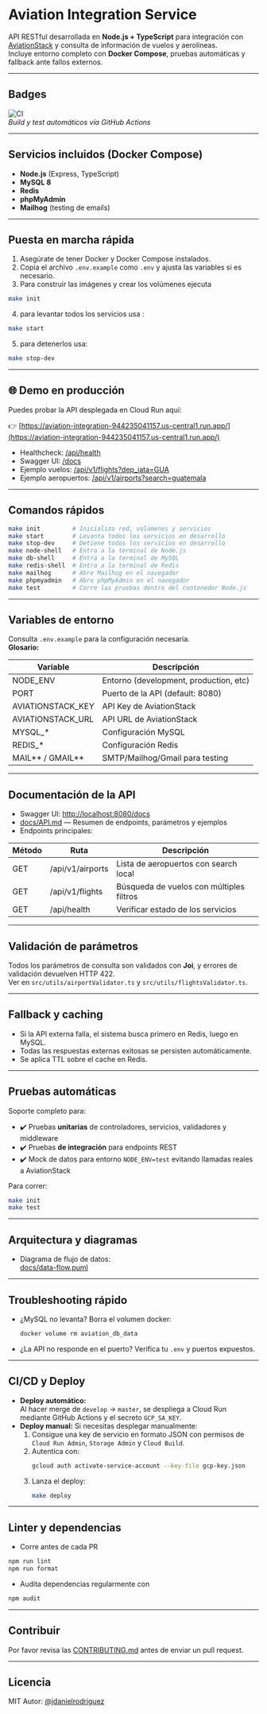 # Aviation Integration Service

API RESTful desarrollada en **Node.js + TypeScript** para integración con [AviationStack](https://aviationstack.com/) y consulta de información de vuelos y aerolíneas.  
Incluye entorno completo con **Docker Compose**, pruebas automáticas y fallback ante fallos externos.

---

## Badges

![CI](https://github.com/jdanielrodriguez/aviation-integration/actions/workflows/test.yml/badge.svg)  
*Build y test automáticos vía GitHub Actions*

---

## Servicios incluidos (Docker Compose)

- **Node.js** (Express, TypeScript)
- **MySQL 8**
- **Redis**
- **phpMyAdmin**
- **Mailhog** (testing de emails)

---

## Puesta en marcha rápida

1. Asegúrate de tener Docker y Docker Compose instalados.
2. Copia el archivo `.env.example` como `.env` y ajusta las variables si es necesario.
3. Para construir las imágenes y crear los volúmenes ejecuta

```bash
make init
```

4. para levantar todos los servicios usa :

```bash
make start
```

5. para detenerlos usa:

```bash
make stop-dev
```

---

## 🌐 Demo en producción

Puedes probar la API desplegada en Cloud Run aquí:

👉 [https://aviation-integration-944235041157.us-central1.run.app/](https://aviation-integration-944235041157.us-central1.run.app/)

- Healthcheck: [/api/health](https://aviation-integration-944235041157.us-central1.run.app/api/health)
- Swagger UI: [/docs](https://aviation-integration-944235041157.us-central1.run.app/docs)
- Ejemplo vuelos: [/api/v1/flights?dep_iata=GUA](https://aviation-integration-944235041157.us-central1.run.app/api/v1/flights?dep_iata=GUA)
- Ejemplo aeropuertos: [/api/v1/airports?search=guatemala](https://aviation-integration-944235041157.us-central1.run.app/api/v1/airports?search=guatemala)

---


## Comandos rápidos

```bash
make init         # Inicializa red, volúmenes y servicios
make start        # Levanta todos los servicios en desarrollo
make stop-dev     # Detiene todos los servicios en desarrollo
make node-shell   # Entra a la terminal de Node.js
make db-shell     # Entra a la terminal de MySQL
make redis-shell  # Entra a la terminal de Redis
make mailhog      # Abre Mailhog en el navegador
make phpmyadmin   # Abre phpMyAdmin en el navegador
make test         # Corre las pruebas dentro del contenedor Node.js
```

---

## Variables de entorno

Consulta `.env.example` para la configuración necesaria.  
**Glosario:**

| Variable           | Descripción                            |
| ------------------ | -------------------------------------- |
| NODE_ENV           | Entorno (development, production, etc) |
| PORT               | Puerto de la API (default: 8080)       |
| AVIATIONSTACK_KEY  | API Key de AviationStack               |
| AVIATIONSTACK_URL  | API URL de AviationStack               |
| MYSQL\_\*          | Configuración MySQL                    |
| REDIS\_\*          | Configuración Redis                    |
| MAIL*\* / GMAIL*\* | SMTP/Mailhog/Gmail para testing        |

---

## Documentación de la API

- Swagger UI: [http://localhost:8080/docs](http://localhost:8080/docs)
- [docs/API.md](docs/API.md) — Resumen de endpoints, parámetros y ejemplos
- Endpoints principales:

| Método | Ruta             | Descripción                              |
| ------ | ---------------- | ---------------------------------------- |
| GET    | /api/v1/airports | Lista de aeropuertos con search local    |
| GET    | /api/v1/flights  | Búsqueda de vuelos con múltiples filtros |
| GET    | /api/health      | Verificar estado de los servicios        |

---

## Validación de parámetros

Todos los parámetros de consulta son validados con **Joi**, y errores de validación devuelven HTTP 422.  
Ver en `src/utils/airportValidator.ts` y `src/utils/flightsValidator.ts`.

---

## Fallback y caching

- Si la API externa falla, el sistema busca primero en Redis, luego en MySQL.
- Todas las respuestas externas exitosas se persisten automáticamente.
- Se aplica TTL sobre el cache en Redis.

---

## Pruebas automáticas

Soporte completo para:

- ✔️ Pruebas **unitarias** de controladores, servicios, validadores y middleware
- ✔️ Pruebas **de integración** para endpoints REST
- ✔️ Mock de datos para entorno `NODE_ENV=test` evitando llamadas reales a AviationStack

Para correr:

```bash
make init
make test
```

---

## Arquitectura y diagramas

- Diagrama de flujo de datos:  
  [docs/data-flow.puml](data-flow.puml)

---

## Troubleshooting rápido

- ¿MySQL no levanta? Borra el volumen docker:
  ```bash
  docker volume rm aviation_db_data
  ```
- ¿La API no responde en el puerto? Verifica tu `.env` y puertos expuestos.

---

## CI/CD y Deploy

- **Deploy automático:**  
  Al hacer merge de `develop` → `master`, se despliega a Cloud Run mediante GitHub Actions y el secreto `GCP_SA_KEY`.
- **Deploy manual:**
  Si necesitas desplegar manualmente:
  1. Consigue una key de servicio en formato JSON con permisos de `Cloud Run Admin`, `Storage Admin` y `Cloud Build`.
  2. Autentica con:
     ```bash
     gcloud auth activate-service-account --key-file gcp-key.json
     ```
  3. Lanza el deploy:
     ```bash
     make deploy
     ```

---

## Linter y dependencias

- Corre antes de cada PR

```bash
npm run lint
npm run format
```

- Audita dependencias regularmente con

```bash
npm audit
```

---

## Contribuir

Por favor revisa las [CONTRIBUTING.md](docs/CONTRIBUTING.md) antes de enviar un pull request.

---

## Licencia

MIT
Autor: [@jdanielrodriguez](https://github.com/jdanielrodriguez)
